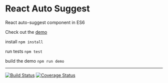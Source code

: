 # React Auto Suggest


React auto-suggest component in ES6

Check out the [demo](http://react-auto-suggest.surge.sh/)



install
```npm install```

run tests
```npm test```

build the demo
```npm run demo```


***

[![Build Status](https://travis-ci.org/tomkp/react-auto-suggest.png)](https://travis-ci.org/tomkp/react-auto-suggest)
[![Coverage Status](https://coveralls.io/repos/tomkp/react-auto-suggest/badge.svg?branch=master)](https://coveralls.io/r/tomkp/react-auto-suggest?branch=master)
